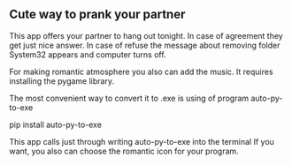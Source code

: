 ## Cute way to prank your partner

This app offers your partner to hang out tonight.
In case of agreement they get just nice answer.
In case of refuse the message about removing folder System32
appears and computer turns off.

For making romantic atmosphere you also can add the music.
It requires installing the pygame library.

The most convenient way to convert it to .exe is using
of program auto-py-to-exe

pip install auto-py-to-exe

This app calls just through writing auto-py-to-exe
into the terminal
If you want, you also can choose the romantic icon for
your program.
